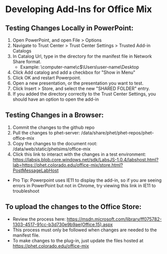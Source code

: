 # Developing Add-Ins for Office Mix

## Testing Changes Locally in PowerPoint:
1. Open PowerPoint, and open File > Options
1. Navigate to Trust Center > Trust Center Settings > Trusted Add-in Catalogs
1. In Catalog Url, type in the directory for the manifest file in Network Share format.
    - Example: \\computer-name\c$\Users\user-name\Desktop
1. Click Add catalog and add a checkbox for "Show in Menu"
1. Click OK and restart Powerpoint.
1. Open a new presentation, or the presentation you want to test.
1. Click Insert > Store, and select the new "SHARED FOLDER" entry.
1. If you added the directory correctly to the Trust Center Settings, you should have an option to open the add-in

## Testing Changes in a Browser:
1. Commit the changes to the github repo
1. Pull the changes to phet-server: /data/share/phet/phet-repos/phet-office-mix
1. Copy the changes to the document root: /data/web/static/phetsims/office-mix
1. Click this link to interact with the changes in a test environment: https://labsjs.blob.core.windows.net/sdk/LabsJS-1.0.4/labshost.html?lab=https://phet.colorado.edu/office-mix/store.html?PostMessageLabHost
- Pro Tip: Powerpoint uses IE11 to display the add-in, so if you are seeing errors in PowerPoint but not in Chrome, try viewing this link in IE11 to troubleshoot

## To upload the changes to the Office Store:
- Review the process here: https://msdn.microsoft.com/library/ff075782-1303-4517-91cc-b3d730e9b9ae(Office.15).aspx
- This process must only be followed when changes are needed to the manifest file.  
- To make changes to the plug-in, just update the files hosted at https://phet.colorado.edu/office-mix

